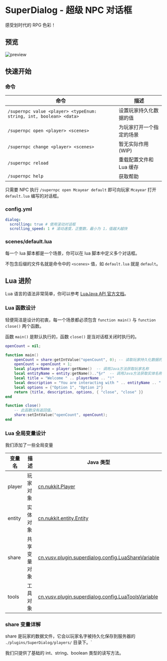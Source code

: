 # SuperDialog - 超级 NPC 对话框

感受划时代的 RPG 色彩！

## 预览

![preview](./image/preview.gif)

## 快速开始

### 命令

| 命令                                                                 | 描述             |
|--------------------------------------------------------------------|----------------|
| `/supernpc value <player> <typeEnum: string, int, boolean> <data>` | 设置玩家持久化数据的值    |
| `/supernpc open <player> <scenes>`                                 | 为玩家打开一个指定的场景   |
| `/supernpc change <player> <scenes>`                               | 暂无实际作用(WIP)    |
| `/supernpc reload`                                                 | 重载配置文件和 Lua 缓存 |
| `/supernpc help`                                                   | 获取帮助           |

只需要 NPC 执行 `/supernpc open Mcayear default` 即可向玩家 `Mcayear` 打开 `default.lua` 编写的对话框。

### config.yml

```yml
dialog:
  scrolling: true # 使用滚动对话框
  scrolling_speed: 1 # 滚动速度，正整数，最小为 1，值越大越快
 ```

### scenes/default.lua

每一个 lua 脚本都是一个场景，你可以在 lua 脚本中定义多个对话框。

不包含后缀的文件名就是命令中的 `<scenes>` 值，如 `default.lua` 就是 `default`。

## Lua 进阶

Lua 语言的语法非常简单，你可以参考 [LuaJava API 官方文档](https://gudzpoz.github.io/luajava/api.html#jclass-type)。

### Lua 函数设计

轻便简洁是设计的初衷，每一个场景都必须包含 `function main()` 与 `function close()` 两个函数。

函数 `main()` 是默认执行的，函数 `close()` 是当对话框关闭时执行的。

```lua
openCount = nil;

function main()
    openCount = share:getIntValue("openCount", 0); -- 读取玩家持久化数据的值
    openCount = openCount + 1;
    local playerName = player:getName()  -- 调用Java方法获取玩家名称
    local entityName = entity:getName().."§r"  -- 调用Java方法获取实体名称
    local title = "Welcome " .. playerName .. "!"
    local description = "You are interacting with " .. entityName .. ".\nopen count: ".. openCount ..".\nChoose again:"
    local options = {"Option 1", "Option 2"}
    return {title, description, options, { "close", "close" }}
end

function close()
    -- 此函数没有返回值。
    share:setIntValue("openCount", openCount);
end
```

### Lua 全局变量设计

我们添加了一些全局变量

| 变量名 | 描述     | Java 类型                                                                                                                       |
|-----|--------|-------------------------------------------------------------------------------------------------------------------------------|
| player | 玩家对象   | [cn.nukkit.Player](https://github.com/CloudburstMC/Nukkit/blob/master/src/main/java/cn/nukkit/Player.java)                                                                                                           |
| entity | 实体对象   | [cn.nukkit.entity.Entity](https://github.com/CloudburstMC/Nukkit/blob/master/src/main/java/cn/nukkit/entity/Entity.java)      |
| share | 共享变量对象 | [cn.vusv.plugin.superdialog.config.LuaShareVariable](./src/main/java/cn/vusv/plugin/superdialog/config/LuaShareVariable.java) |
| tools | 工具对象   | [cn.vusv.plugin.superdialog.config.LuaToolsVariable](./src/main/java/cn/vusv/plugin/superdialog/config/LuaToolsVariable.java) |

### share 变量详解

share 是玩家的数据文件，它会以玩家名字被持久化保存到服务器的 `./plugins/SuperDialog/players/` 目录下。`

我们只提供了基础的 int、string、boolean 类型的读写方法。

